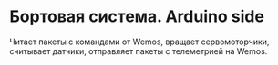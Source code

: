 # Бортовая система. Arduino side

Читает пакеты с командами от Wemos, вращает сервомоторчики, считывает датчики, отправляет пакеты с телеметрией на Wemos.
